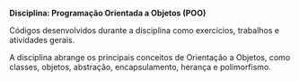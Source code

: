**Disciplina: Programação Orientada a Objetos (POO)**

Códigos desenvolvidos durante a disciplina como exercícios, trabalhos e atividades gerais.

A disciplina abrange os principais conceitos de Orientação a Objetos, como classes, objetos, abstração, encapsulamento, herança e polimorfismo.
